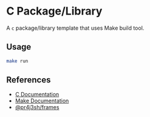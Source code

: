 # C Package/Library

A `c` package/library template that uses Make build tool.

## Usage

```bash
make run
```

## References

- [C Documentation](https://devdocs.io/c/)
- [Make Documentation](https://www.gnu.org/software/make/manual/make.html)
- [@pr4j3sh/frames](https://pr4j3sh.github.io/frames/)
